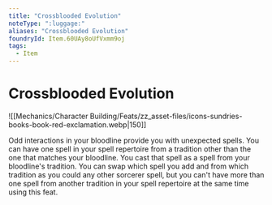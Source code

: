 ```yaml
---
title: "Crossblooded Evolution"
noteType: ":luggage:"
aliases: "Crossblooded Evolution"
foundryId: Item.60UAy8oUfVxmm9oj
tags:
  - Item
---
```


# Crossblooded Evolution
![[Mechanics/Character Building/Feats/zz_asset-files/icons-sundries-books-book-red-exclamation.webp|150]]

Odd interactions in your bloodline provide you with unexpected spells. You can have one spell in your spell repertoire from a tradition other than the one that matches your bloodline. You cast that spell as a spell from your bloodline's tradition. You can swap which spell you add and from which tradition as you could any other sorcerer spell, but you can't have more than one spell from another tradition in your spell repertoire at the same time using this feat.
